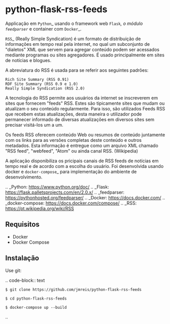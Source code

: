 python-flask-rss-feeds
=====

Applicação em `Python`_ usando o framework web `Flask`_,
o módulo `feedparser`_ e container com `Docker`_.

`RSS`_ (Really Simple Syndication) é um formato de distribuição de informações em tempo real pela internet, no qual um subconjunto de "dialetos" XML que servem para agregar conteúdo podem ser acessados mediante programas ou sites agregadores. É usado principalmente em sites de notícias e blogues.

A abreviatura do RSS é usada para se referir aos seguintes padrões:

    Rich Site Summary (RSS 0.91)
    RDF Site Summary (RSS 0.9 e 1.0)
    Really Simple Syndication (RSS 2.0)

A tecnologia do RSS permite aos usuários da internet se inscreverem em sites que fornecem "feeds" RSS. Estes são tipicamente sites que mudam ou atualizam o seu conteúdo regularmente. Para isso, são utilizados Feeds RSS que recebem estas atualizações, desta maneira o utilizador pode permanecer informado de diversas atualizações em diversos sites sem precisar visitá-los um a um.

Os feeds RSS oferecem conteúdo Web ou resumos de conteúdo juntamente com os links para as versões completas deste conteúdo e outros metadados. Esta informação é entregue como um arquivo XML chamado "RSS feed", "webfeed", "Atom" ou ainda canal RSS.
(Wikipedia)

A aplicação disponibiliza os pricipais canais de RSS feeds de notícias em tempo real e de acordo com a escolha do usuário. Foi desenvolvida usando docker e `docker-compose`_ 
para implementação do ambiente de desenvolvimento.

.. _Python: https://www.python.org/doc/
.. _Flask: https://flask.palletsprojects.com/en/2.0.x/
.. _feedparser: https://pythonhosted.org/feedparser/
.. _Docker: https://docs.docker.com/
.. _docker-compose: https://docs.docker.com/compose/
.. _RSS: https://pt.wikipedia.org/wiki/RSS

Requisitos
----------

- Docker
- Docker Compose


Instalação
----------

Use git:

.. code-block:: text

    $ git clone https://github.com/jmreis/python-flask-rss-feeds

    $ cd python-flask-rss-feeds

    $ docker-compose up --build

.. 


